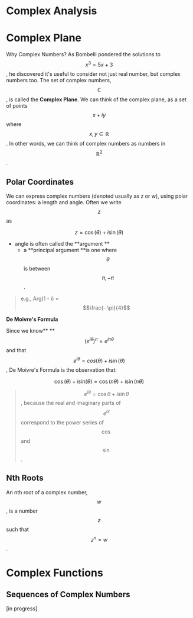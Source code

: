 # Complex Analysis

# Complex Plane

Why Complex Numbers? As Bombelli pondered the solutions to $$x^3 = 5x + 3$$, he discovered it's useful to consider not just real number, but complex numbers too. The set of complex numbers, $$\mathbb{C}$$, is called the **Complex Plane**. We can think of the complex plane, as a set of points $$x + i y$$ where $$x, y \in \mathbb{R}$$. In other words, we can think of complex numbers as numbers in $$\mathbb{R}^2$$.

## Polar Coordinates

We can express complex numbers \(denoted usually as z or w\), using polar coordinates: a length and angle. Often we write $$z$$ as

$$z = \cos(\theta) + i \sin(\theta)$$

* angle is often called the **argument **
  * a **principal argument **is one where $$\theta$$ is between $$\pi, -\pi$$.


> e.g., Arg\(1 - i\) = $$\frac{- \pi}{4}$$

**De Moivre's Formula**

Since we know** **$$(e^{i\theta})^n = e^{i n \theta}$$ and that $$e^{i \theta} = cos(\theta) + i \sin(\theta)$$,  De Moivre's Formula is the observation that:

$$\cos(\theta) + i sin(\theta) = \cos(n \theta) + i \sin(n \theta)$$

> $$e^{i \theta} = \cos \theta + i \sin \theta$$, because the real and imaginary parts of $$e^{i x}$$ correspond to the power series of $$\cos$$ and $$\sin$$.

## Nth Roots

An nth root of a complex number, $$w$$, is a number $$z$$ such that $$z^n = w$$.

# Complex Functions

## Sequences of Complex Numbers

\[in progress\]

